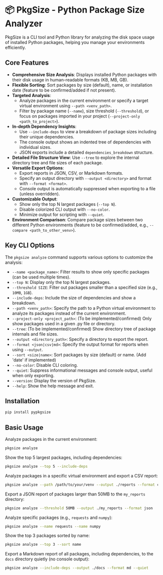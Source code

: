 # 📦 PkgSize - Python Package Size Analyzer

PkgSize is a CLI tool and Python library for analyzing the disk space usage of installed Python packages, helping you manage your environments efficiently.

## Core Features

*   **Comprehensive Size Analysis**: Displays installed Python packages with their disk usage in human-readable formats (KB, MB, GB).
*   **Flexible Sorting**: Sort packages by size (default), name, or installation date (feature to be confirmed/added if not present).
*   **Targeted Analysis**:
    *   Analyze packages in the current environment or specify a target virtual environment using `--path <venv_path>`.
    *   Filter by package name (`--name`), size threshold (`--threshold`), or focus on packages imported in your project (`--project-only <path_to_project>`).
*   **In-depth Dependency Insights**: 
    *   Use `--include-deps` to view a breakdown of package sizes including their unique dependencies.
    *   The console output shows an indented tree of dependencies with individual sizes.
    *   JSON exports include a detailed `dependencies_breakdown` structure.
*   **Detailed File Structure View**: Use `--tree` to explore the internal directory tree and file sizes of each package.
*   **Versatile Export Options**:
    *   Export reports in JSON, CSV, or Markdown formats.
    *   Specify an output directory with `--output <directory>` and format with `--format <format>`.
    *   Console output is automatically suppressed when exporting to a file (unless overridden).
*   **Customizable Output**:
    *   Show only the top N largest packages (`--top N`).
    *   Disable colorized CLI output with `--no-color`.
    *   Minimize output for scripting with `--quiet`.
*   **Environment Comparison**: Compare package sizes between two different Python environments (feature to be confirmed/added, e.g., `--compare <path_to_other_venv>`).


## Key CLI Options

The `pkgsize analyze` command supports various options to customize the analysis:

*   `--name <package_name>`: Filter results to show only specific packages (can be used multiple times).
*   `--top N`: Display only the top N largest packages.
*   `--threshold SIZE`: Filter out packages smaller than a specified size (e.g., `10MB`, `1GB`).
*   `--include-deps`: Include the size of dependencies and show a breakdown.
*   `--path <venv_path>`: Specify the path to a Python virtual environment to analyze its packages instead of the current environment.
*   `--project-only <project_path>`: (To be implemented/confirmed) Only show packages used in a given .py file or directory.
*   `--tree`: (To be implemented/confirmed) Show directory tree of package internals and file sizes.
*   `--output <directory_path>`: Specify a directory to export the report.
*   `--format <json|csv|md>`: Specify the output format for reports when using `--output`.
*   `--sort <size|name>`: Sort packages by size (default) or name. (Add 'date' if implemented)
*   `--no-color`: Disable CLI coloring.
*   `--quiet`: Suppress informational messages and console output, useful when only exporting.
*   `--version`: Display the version of PkgSize.
*   `--help`: Show the help message and exit.

## Installation

```bash
pip install pypkgsize
```

## Basic Usage

Analyze packages in the current environment:
```bash
pkgsize analyze
```

Show the top 5 largest packages, including dependencies:
```bash
pkgsize analyze --top 5 --include-deps
```

Analyze packages in a specific virtual environment and export a CSV report:
```bash
pkgsize analyze --path /path/to/your/venv --output ./reports --format csv
```

Export a JSON report of packages larger than 50MB to the `my_reports` directory:
```bash
pkgsize analyze --threshold 50MB --output ./my_reports --format json
```

Analyze specific packages (e.g., `requests` and `numpy`):
```bash
pkgsize analyze --name requests --name numpy
```

Show the top 3 packages sorted by name:
```bash
pkgsize analyze --top 3 --sort name
```

Export a Markdown report of all packages, including dependencies, to the `docs` directory quietly (no console output):
```bash
pkgsize analyze --include-deps --output ./docs --format md --quiet
```
